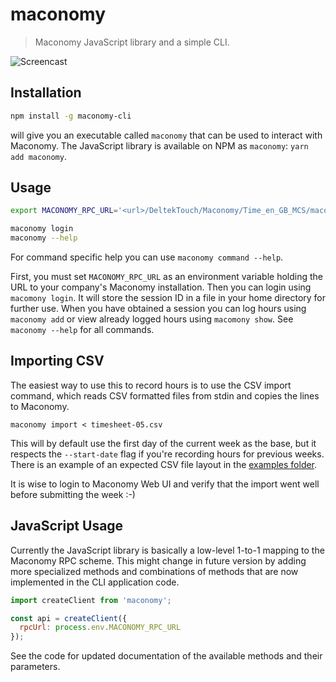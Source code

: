# maconomy

> Maconomy JavaScript library and a simple CLI.

![Screencast](https://i.imgur.com/VlwAbhd.gif)

## Installation

```bash
npm install -g maconomy-cli
```

will give you an executable called `maconomy` that can be used to interact with Maconomy. The JavaScript library is available on NPM as `maconomy`: `yarn add maconomy`.

## Usage

```bash
export MACONOMY_RPC_URL='<url>/DeltekTouch/Maconomy/Time_en_GB_MCS/maconomyshared/backend/RemoteCall.php'

maconomy login
maconomy --help
```

For command specific help you can use `maconomy command --help`.

First, you must set `MACONOMY_RPC_URL` as an environment variable holding the URL to your company's Maconomy installation. Then you can login using `macomony login`. It will store the session ID in a file in your home directory for further use. When you have obtained a session you can log hours using `maconomy add` or view already logged hours using `macomony show`. See `maconomy --help` for all commands.

## Importing CSV

The easiest way to use this to record hours is to use the CSV import command, which reads CSV formatted files from stdin and copies the lines to Maconomy.

```
maconomy import < timesheet-05.csv
```

This will by default use the first day of the current week as the base, but it respects the `--start-date` flag if you're recording hours for previous weeks. There is an example of an expected CSV file layout in the [examples folder](https://github.com/hanse/maconomy/blob/master/packages/maconomy-cli/examples/timesheet.csv).

It is wise to login to Maconomy Web UI and verify that the import went well before submitting the week :-)

## JavaScript Usage

Currently the JavaScript library is basically a low-level 1-to-1 mapping to the Maconomy RPC scheme. This might change in future version by adding more specialized methods and combinations of methods that are now implemented in the CLI application code.

```js
import createClient from 'maconomy';

const api = createClient({
  rpcUrl: process.env.MACONOMY_RPC_URL
});
```

See the code for updated documentation of the available methods and their parameters.

